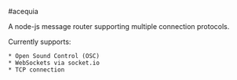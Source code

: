 #acequia

A node-js message router supporting multiple connection protocols.

Currently supports:

    * Open Sound Control (OSC)
    * WebSockets via socket.io
    * TCP connection
